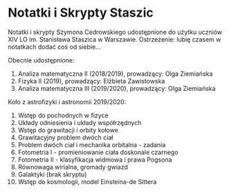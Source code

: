 # Notatki i Skrypty Staszic
Notatki i skrypty Szymona Cedrowskiego udostępnione do użytku uczniów XIV LO im. Stanisława Staszica w Warszawie.
Ostrzeżenie: lubię czasem w notatkach dodać coś od siebie...

Obecnie udostępnione:
1. Analiza matematyczna II (2018/2019), prowadzący: Olga Ziemiańska
2. Fizyka II (2019), prowadzący: Elżbieta Zawistowska
3. Analiza matematyczna III (2019/2020), prowadzący: Olga Ziemiańska

Koło z astrofizyki i astronomii 2019/2020:
1. Wstęp do pochodnych w fizyce
2. Układy odniesienia i układy współrzędnych
3. Wstęp do grawitacji i orbity kołowe
4. Grawitacyjny problem dwóch ciał
5. Problem dwóch ciał i mechanika orbitalna - zadania
6. Fotometria I - promieniowanie ciała doskonale czarnego
7. Fotometria II - klasyfikacja widmowa i prawa Pogsona
8. Równowaga wirialna, gromady gwiazd
9. Galaktyki (brak skryptu)
10. Wstęp do kosmologii, model Einsteina-de Sittera
